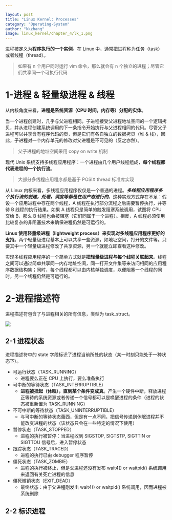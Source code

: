 ```yaml
---

layout: post
title: "Linux Kernel: Processes"
category: "Operating-System"
author: "kkzhang"
image: linux_kernel/chapter_4/lk_1.png
---
```

进程被定义为**程序执行的一个实例**。在 Linux 中，通常把进程称为任务（task）或者线程（thread）。

> 如果有 n 个用户同时运行 vim 命令，那么就会有 n 个独立的进程；尽管它们共享同一个可执行代码
> 

# 1-进程 & 轻量级进程 & 线程

从内核角度来看，**进程是系统资源（CPU 时间，内存等）分配的实体**。

当一个进程创建时，几乎与父进程相同。子进程接受父进程地址空间的一个逻辑拷贝，并从进程创建系统调用的下一条指令开始执行与父进程相同的代码。尽管父子进程可以共享含有程序代码的页，但是它们有各自独立的数据拷贝（堆 & 栈），因此，子进程对一个内存单元的修改对父进程是不可见的（反之亦然）。

> 父子进程的地址空间采用 copy on write 机制
> 

现代 Unix 系统支持多线程应用程序：一个进程由几个用户线程组成，**每个线程都代表进程的一个执行流**。

> 大部分多线程应用程序都是基于 POSIX thread 标准库实现
> 

从 Linux 内核来看，多线程应用程序仅仅是一个普通的进程。***多线程应用程序多个执行流的创建，处理，调度等都是在用户态进行的***。这种实现方式存在不足：假设一个应用进程中存在两个线程，A 线程在执行部分流程之后需要暂停执行，并等待 B 线程的执行结果。如果 A 线程只是简单的触发阻塞系统调用，试图将 CPU 交给 B，那么 B 线程也会被阻塞（它们同属于一个进程）。相反，A 线程必须使用比较复杂的非阻塞技术来确保进程仍然是可运行的。

**Linux 使用轻量级进程（lightweight process）来实现对多线程应用程序更好的支持**。两个轻量级进程基本上可以共享一些资源，如地址空间，打开的文件等。只要其中一个轻量级进程修改了共享资源，另一个就能立即查看这种修改。

实现多线程应用程序的一个简单方式就是**把轻量级进程与每个线程关联起来**。线程之间可以通过简单共享同一内存地址空间，同一打开文件集等来访问相同的应用程序数据结构集；同时，每个线程都可以由内核单独调度，以便阻塞一个线程的同时，另一个线程仍然是可运行的。

# 2-进程描述符

进程描述符包含了与进程相关的所有信息，类型为 task_struct。

![]({{site.baseurl}}/images/linux_kernel/chapter_4/lk_1.png)

## 2-1 进程状态

进程描述符中的 state 字段标识了进程当前所处的状态（某一时刻只能处于一种状态下）。

- 可运行状态（TASK_RUNNING）
    - 进程要么正在 CPU 上执行，要么准备执行
- 可中断的等待状态（TASK_INTERRUPTIBLE）
    - **进程被挂起（休眠），直到某个条件变成真**。产生一个硬件中断，释放进程正等待的系统资源或者传递一个信号都可以是唤醒进程的条件（进程的状态被重新置为 TASK_RUNNING）
- 不可中断的等待状态（TASK_UNINTERRUPTIBLE）
    - 与可中断的等待状态蕾西，但是有一点不同，把信号传递到休眠进程并不能改变进程的状态（该状态只会在一些特定的情况下使用）
- 暂停状态（TASK_STOPPED）
    - 进程的执行被暂停：当进程收到 SIGSTOP, SIGTSTP, SIGTTIN or SIGTTOU 信号后，进入暂停状态
- 跟踪状态（TASK_TRACED）
    - 进程的执行已由 debugger 程序暂停
- 僵死状态（TASK_ZOMBIE）
    - 进程的执行被终止，但是父进程还没有发布 wait4() or waitpid() 系统调用来返回有关死亡进程的信息
- 僵死撤销状态（EXIT_DEAD）
    - 最终状态：由于父进程刚发出 wait4() or waitpid() 系统调用，因而进程被系统删除

## 2-2 标识进程